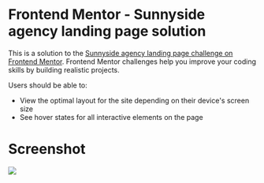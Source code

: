 # Frontend Mentor - Sunnyside agency landing page solution

This is a solution to the [Sunnyside agency landing page challenge on Frontend Mentor](https://www.frontendmentor.io/challenges/sunnyside-agency-landing-page-7yVs3B6ef). Frontend Mentor challenges help you improve your coding skills by building realistic projects.


Users should be able to:

- View the optimal layout for the site depending on their device's screen size
- See hover states for all interactive elements on the page

# Screenshot
![](sunnyside-agency-solution.png)









